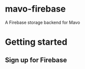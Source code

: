 # mavo-firebase

A Firebase storage backend for Mavo 

# Getting started 

## Sign up for Firebase






